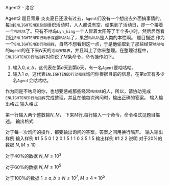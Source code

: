



Agent2 - 洛谷














Agent2
题目背景
炎炎夏日还没有过去，`Agent`们没有一个想出去外面搞事情的。每当`ENLIGHTENED总部`组织活动时，人人都说有空，结果到了活动日，却一个接着一个`咕咕咕`了。只有不咕鸟`Lyn_king`一个人冒着太阳等了半个多小时，然后居然看到连`ENLIGHTENED行动参谋`都`咕咕咕`了，果然`咕咕咕`是人类的本性啊。
题目描述
作为一个`ENLIGHTENED行动指挥`，自然不想看到这一点，于是他偷取到了那些经常`咕咕咕`的`Agent`的在下来$N$天的`活动安排表`，并且叫上了你来整理。在整理过程中，`ENLIGHTENED行动指挥`对你说了$M$条命令，命令操作如下。
1. 输入$0,a,b$，这代表在第$a$天到第$b$天，有一名`Agent`要咕咕咕。
2. 输入$1$ $a$，这代表`ENLIGHTENED行动指挥`询问你根据目前的信息，在第$a$天有多少名`Agent`会咕咕咕。

作为同是不咕鸟的你，也想要惩戒那些经常`咕咕咕`的人，所以，请协助完成`ENLIGHTENED行动指挥`完成整理，并且在他每次询问时，输出正确的答案。
输入输出格式
输入格式

第一行输入两个整数输$N,M$，
下来$M$行,每行输入一个命令，命令格式见题目描述。
输出格式

对于每一次询问的操作，都要输出询问的答案。答案之间用换行隔开。
输入输出样例
输入样例 #1
5 5
0 1 2
0 1 5
1 1
0 3 5
1 5
输出样例 #1
2
2
说明
对于$20\%$的数据 $N,M \leq 10$

对于$40\%$的数据 $N,M \leq 10^3$

对于$60\%$的数据 $N,M \leq 10^5$

对于$100\%$的数据 $1 \leq a,b \leq N \leq 10^7,M \leq 4*10^5$






